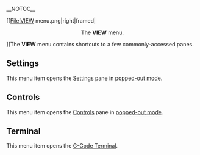 \_\_NOTOC\_\_

\[\[<File:VIEW> menu.png|right|framed|

<center>

The **VIEW** menu.

</center>

\]\]The **VIEW** menu contains shortcuts to a few commonly-accessed
panes.

## Settings

This menu item opens the [Settings](settings) pane in
[popped-out mode](pop-out.md).

## Controls

This menu item opens the [Controls](controls) pane in
[popped-out mode](pop-out.md).

## Terminal

This menu item opens the [G-Code
Terminal](options/g-code-terminal).
